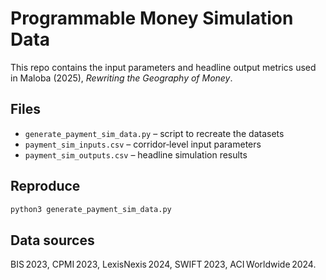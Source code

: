 # Programmable Money Simulation Data

This repo contains the input parameters and headline output metrics used in Maloba (2025), *Rewriting the Geography of Money*.

## Files
- `generate_payment_sim_data.py` – script to recreate the datasets  
- `payment_sim_inputs.csv` – corridor‑level input parameters  
- `payment_sim_outputs.csv` – headline simulation results

## Reproduce
```bash
python3 generate_payment_sim_data.py
```

## Data sources
BIS 2023, CPMI 2023, LexisNexis 2024, SWIFT 2023, ACI Worldwide 2024.

